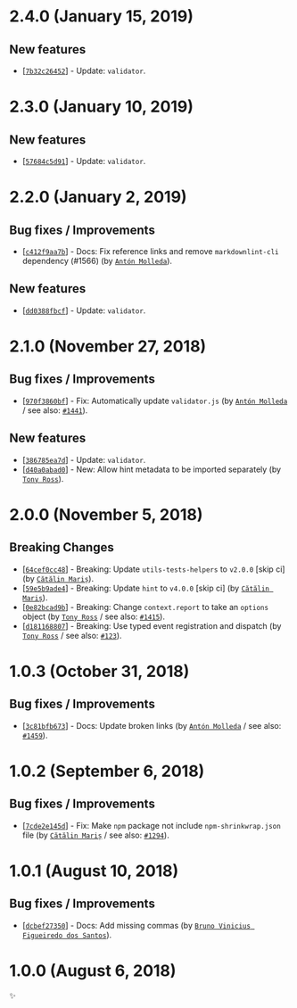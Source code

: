 # 2.4.0 (January 15, 2019)

## New features

* [[`7b32c26452`](https://github.com/webhintio/hint/commit/7b32c2645292fc787f078716ff3d8203c92daaec)] - Update: `validator`.


# 2.3.0 (January 10, 2019)

## New features

* [[`57684c5d91`](https://github.com/webhintio/hint/commit/57684c5d91b4cd3e753065f28a96ce82f937f629)] - Update: `validator`.


# 2.2.0 (January 2, 2019)

## Bug fixes / Improvements

* [[`c412f9aa7b`](https://github.com/webhintio/hint/commit/c412f9aa7ba99eb7ef6c20b7c496d629530f3ecf)] - Docs: Fix reference links and remove `markdownlint-cli` dependency (#1566) (by [`Antón Molleda`](https://github.com/molant)).

## New features

* [[`dd0388fbcf`](https://github.com/webhintio/hint/commit/dd0388fbcf90a4b9708dc80724aa2c3803232bfd)] - Update: `validator`.


# 2.1.0 (November 27, 2018)

## Bug fixes / Improvements

* [[`970f3860bf`](https://github.com/webhintio/hint/commit/970f3860bfe4e87a22838e0e0afe113e86ca0d66)] - Fix: Automatically update `validator.js` (by [`Antón Molleda`](https://github.com/molant) / see also: [`#1441`](https://github.com/webhintio/hint/issues/1441)).

## New features

* [[`386785ea7d`](https://github.com/webhintio/hint/commit/386785ea7d1604311232911c6847c3a6f700e0ca)] - Update: `validator`.
* [[`d40a0abad0`](https://github.com/webhintio/hint/commit/d40a0abad01c750174fbb5e41a6168feae5d4fea)] - New: Allow hint metadata to be imported separately (by [`Tony Ross`](https://github.com/antross)).


# 2.0.0 (November 5, 2018)

## Breaking Changes

* [[`64cef0cc48`](https://github.com/webhintio/hint/commit/64cef0cc48d77a70df196fdb3a96eb1d33f1ea32)] - Breaking: Update `utils-tests-helpers` to `v2.0.0` [skip ci] (by [`Cătălin Mariș`](https://github.com/alrra)).
* [[`59e5b9ade4`](https://github.com/webhintio/hint/commit/59e5b9ade47698d9bae42106cd93606a451b5a56)] - Breaking: Update `hint` to `v4.0.0` [skip ci] (by [`Cătălin Mariș`](https://github.com/alrra)).
* [[`0e82bcad9b`](https://github.com/webhintio/hint/commit/0e82bcad9bd5fb3626bf68d94278b89d685b46c7)] - Breaking: Change `context.report` to take an `options` object (by [`Tony Ross`](https://github.com/antross) / see also: [`#1415`](https://github.com/webhintio/hint/issues/1415)).
* [[`d181168807`](https://github.com/webhintio/hint/commit/d18116880733897793628f0a8e829de941531d18)] - Breaking: Use typed event registration and dispatch (by [`Tony Ross`](https://github.com/antross) / see also: [`#123`](https://github.com/webhintio/hint/issues/123)).


# 1.0.3 (October 31, 2018)

## Bug fixes / Improvements

* [[`3c81bfb673`](https://github.com/webhintio/hint/commit/3c81bfb673dff06d518dcd829e9df793f33b342a)] - Docs: Update broken links (by [`Antón Molleda`](https://github.com/molant) / see also: [`#1459`](https://github.com/webhintio/hint/issues/1459)).


# 1.0.2 (September 6, 2018)

## Bug fixes / Improvements

* [[`7cde2e145d`](https://github.com/webhintio/hint/commit/7cde2e145d247ea2dd0a42cbf2aa3a601b223a88)] - Fix: Make `npm` package not include `npm-shrinkwrap.json` file (by [`Cătălin Mariș`](https://github.com/alrra) / see also: [`#1294`](https://github.com/webhintio/hint/issues/1294)).


# 1.0.1 (August 10, 2018)

## Bug fixes / Improvements

* [[`dcbef27350`](https://github.com/webhintio/hint/commit/dcbef27350558eb17980a3c494c07ec1d03a2454)] - Docs: Add missing commas (by [`Bruno Vinicius Figueiredo dos Santos`](https://github.com/IAmHopp)).


# 1.0.0 (August 6, 2018)

✨
